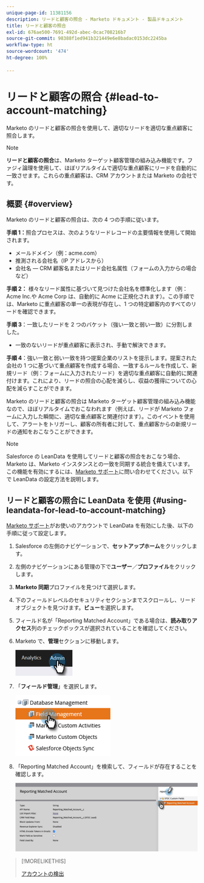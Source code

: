 ```yaml
---
unique-page-id: 11381156
description: リードと顧客の照合 - Marketo ドキュメント - 製品ドキュメント
title: リードと顧客の照合
exl-id: 676ae500-7691-492d-abec-0cac708216b7
source-git-commit: 98388f1ed941b321449e6e8badac0153dc2245ba
workflow-type: ht
source-wordcount: '474'
ht-degree: 100%

---
```


# リードと顧客の照合 {#lead-to-account-matching}

Marketo のリードと顧客の照合を使用して、適切なリードを適切な重点顧客に照合します。

>[!NOTE]
>
>**リードと顧客の照合**&#x200B;は、Marketo ターゲット顧客管理の組み込み機能です。ファジィ論理を使用して、ほぼリアルタイムで適切な重点顧客にリードを自動的に一致させます。これらの重点顧客は、CRM アカウントまたは Marketo の会社です。

## 概要 {#overview}

Marketo のリードと顧客の照合は、次の 4 つの手順に従います。

**手順 1：**&#x200B;照合プロセスは、次のようなリードレコードの主要情報を使用して開始されます。

* メールドメイン（例：acme.com）
* 推測される会社名（IP アドレスから）
* 会社名 — CRM 顧客名またはリード会社名属性（フォームの入力からの場合など）

**手順 2：** 様々なリード属性に基づいて見つけた会社名を標準化します（例：Acme Inc.や Acme Corp は、自動的に Acme に正規化されます）。この手順では、Marketo に重点顧客の単一の表現が存在し、1 つの特定顧客内のすべてのリードを確認できます。

**手順 3**：一致したリードを 2 つのバケット（強い一致と弱い一致）に分割しました。

* 一致のないリードが重点顧客に表示され、手動で解決できます。

**手順 4**：強い一致と弱い一致を持つ提案企業のリストを提示します。提案された会社の 1 つに基づいて重点顧客を作成する場合、一致するルールを作成して、新規リード（例：フォームに入力されたリード）を適切な重点顧客に自動的に関連付けます。これにより、リードの照合の心配を減らし、収益の獲得についての心配を減らすことができます。

Marketo のリードと顧客の照合は Marketo ターゲット顧客管理の組み込み機能なので、ほぼリアルタイムでおこなわれます（例えば、リードが Marketo フォームに入力した瞬間に、適切な重点顧客と関連付けます）。このイベントを使用して、アラートをトリガーし、顧客の所有者に対して、重点顧客からの新規リードの通知をおこなうことができます。

>[!NOTE]
>
>Salesforce の LeanData を使用してリードと顧客の照合をおこなう場合、Marketo は、Marketo インスタンスとの一致を同期する統合を備えています。この機能を有効にするには、[Marketo サポート](https://nation.marketo.com/t5/Support/ct-p/Support)に問い合わせてください。以下で LeanData の設定方法を説明します。

## リードと顧客の照合に LeanData を使用 {#using-leandata-for-lead-to-account-matching}

[Marketo サポート](https://nation.marketo.com/t5/Support/ct-p/Support)がお使いのアカウントで LeanData を有効にした後、以下の手順に従って設定します。

1. Salesforce の左側のナビゲーションで、**セットアップホーム**&#x200B;をクリックします。

1. 左側のナビゲーションにある管理の下で&#x200B;**ユーザー**／**プロファイル**&#x200B;をクリックします。

1. **Marketo 同期**&#x200B;プロファイルを見つけて選択します。

1. 下のフィールドレベルのセキュリティセクションまでスクロールし、リードオブジェクトを見つけます。**ビュー**&#x200B;を選択します。

1. フィールド名が「Reporting Matched Account」である場合は、**読み取りアクセス**&#x200B;列のチェックボックスが選択されていることを確認してください。

1. Marketo で、**管理**&#x200B;セクションに移動します。

   ![](assets/lead-to-account-matching-1.png)

1. 「**フィールド管理**」を選択します。

   ![](assets/lead-to-account-matching-2.png)

1. 「Reporting Matched Account」を検索して、フィールドが存在することを確認します。

   ![](assets/lead-to-account-matching-3.png)

>[!MORELIKETHIS]
>
>[アカウントの検出](/help/marketo/product-docs/target-account-management/target/named-accounts/discover-accounts.md)
